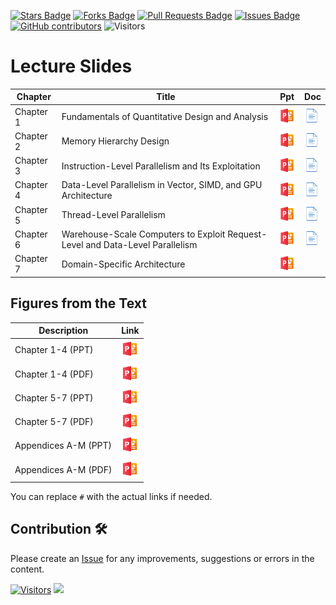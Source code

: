 <a href="https://github.com/drshahizan/project-management/stargazers"><img src="https://img.shields.io/github/stars/drshahizan/project-management" alt="Stars Badge"/></a>
<a href="https://github.com/drshahizan/project-management/network/members"><img src="https://img.shields.io/github/forks/drshahizan/project-management" alt="Forks Badge"/></a>
<a href="https://github.com/drshahizan/project-management/pulls"><img src="https://img.shields.io/github/issues-pr/drshahizan/project-management" alt="Pull Requests Badge"/></a>
<a href="https://github.com/drshahizan/project-management"><img src="https://img.shields.io/github/issues/drshahizan/project-management" alt="Issues Badge"/></a>
<a href="https://github.com/drshahizan/project-management/graphs/contributors"><img alt="GitHub contributors" src="https://img.shields.io/github/contributors/drshahizan/project-management?color=2b9348"></a>
![Visitors](https://api.visitorbadge.io/api/visitors?path=https%3A%2F%2Fgithub.com%2Fdrshahizan%2Fproject-management&labelColor=%23d9e3f0&countColor=%23697689&style=flat)

# Lecture Slides

| Chapter    | Title                                                                                  | Ppt | Doc |
|------------|----------------------------------------------------------------------------------------|----------------------------------------------------------------------------------------------|---|
| Chapter 1  | Fundamentals of Quantitative Design and Analysis                                       | <a href="https://github.com/drshahizan/computer-system/blob/main/images/week1/Chapter1.pdf"><img src="../images/powerpoint-48.png" width="30px" height="30px"></a> | <a href="https://bjpcjp.github.io/pdfs/cpus-quant/comparchs-ch01.pdf"><img src="../images/document-40.png" width="24px" height="24px"></a>|
| Chapter 2  | Memory Hierarchy Design                                                                | <a href="https://github.com/drshahizan/computer-system/blob/main/images/week1/chapter02.pdf"><img src="../images/powerpoint-48.png" width="30px" height="30px"></a> | <a href="https://bjpcjp.github.io/pdfs/cpus-quant/comparchs-ch02.pdf"><img src="../images/document-40.png" width="24px" height="24px"></a>|
| Chapter 3  | Instruction-Level Parallelism and Its Exploitation                                     | <a href="https://github.com/drshahizan/computer-system/blob/main/images/week1/chapter03.pdf"><img src="../images/powerpoint-48.png" width="30px" height="30px"></a> |<a href="https://bjpcjp.github.io/pdfs/cpus-quant/comparchs-ch03.pdf"><img src="../images/document-40.png" width="24px" height="24px"></a>|
| Chapter 4  | Data-Level Parallelism in Vector, SIMD, and GPU Architecture                           | <a href="https://github.com/drshahizan/computer-system/blob/main/images/week1/chapter04.pdf"><img src="../images/powerpoint-48.png" width="30px" height="30px"></a> |<a href="https://bjpcjp.github.io/pdfs/cpus-quant/comparchs-ch04.pdf"><img src="../images/document-40.png" width="24px" height="24px"></a>|
| Chapter 5  | Thread-Level Parallelism                                                               | <a href="https://github.com/drshahizan/computer-system/blob/main/images/week1/chapter05.pdf"><img src="../images/powerpoint-48.png" width="30px" height="30px"></a> |<a href="https://bjpcjp.github.io/pdfs/cpus-quant/comparchs-ch05.pdf"><img src="../images/document-40.png" width="24px" height="24px"></a>|
| Chapter 6  | Warehouse-Scale Computers to Exploit Request-Level and Data-Level Parallelism          | <a href="https://github.com/drshahizan/computer-system/blob/main/images/week1/chapter06.pdf"><img src="../images/powerpoint-48.png" width="30px" height="30px"></a> |<a href="https://bjpcjp.github.io/pdfs/cpus-quant/comparchs-ch06.pdf"><img src="../images/document-40.png" width="24px" height="24px"></a>|
| Chapter 7  | Domain-Specific Architecture                                                           | <a href="https://github.com/drshahizan/computer-system/blob/main/images/week1/chapter07.pdf"><img src="../images/powerpoint-48.png" width="30px" height="30px"></a> | 

## Figures from the Text


| Description                       | Link                                                                                                  |
|-----------------------------------|:-----------------------------------------------------------------:|
| Chapter 1-4 (PPT)                 | <a href="https://elsevier.widen.net/content/goypup1p8f/original/CompanionAsset_9780128119051_PPTchapter1_4.zip"><img src="../images/powerpoint-48.png" width="30px" height="30px"></a> |
| Chapter 1-4 (PDF)                 | <a href="https://elsevier.widen.net/content/emeb9br8g8/original/CompanionAsset_9780128119051_Figures_PDFchapter1_4.zip"><img src="../images/powerpoint-48.png" width="30px" height="30px"></a> |
| Chapter 5-7 (PPT)                 | <a href="https://elsevier.widen.net/content/rt33juclwg/original/CompanionAsset_9780128119051_PPTchapter5_7.zip"><img src="../images/powerpoint-48.png" width="30px" height="30px"></a> |
| Chapter 5-7 (PDF)                 | <a href="https://elsevier.widen.net/content/kg0881q6ds/original/CompanionAsset_9780128119051_Figures_PDFchapter5_7.zip"><img src="../images/powerpoint-48.png" width="30px" height="30px"></a> |
| Appendices A-M (PPT)              | <a href="https://elsevier.widen.net/content/ncjqq808lm/original/CompanionAsset_9780128119051_Lecture-Slides_Appendix.zip"><img src="../images/powerpoint-48.png" width="30px" height="30px"></a> |
| Appendices A-M (PDF)              | <a href="https://elsevier.widen.net/content/d2thycvrcs/original/CompanionAsset_9780128119051_Figures_Appendix_V1.zip"><img src="../images/powerpoint-48.png" width="30px" height="30px"></a> |

You can replace `#` with the actual links if needed.

## Contribution 🛠️
Please create an [Issue](https://github.com/drshahizan/project-management/issues) for any improvements, suggestions or errors in the content.

[![Visitors](https://api.visitorbadge.io/api/visitors?path=https%3A%2F%2Fgithub.com%2Fdrshahizan&labelColor=%23697689&countColor=%23555555&style=plastic)](https://visitorbadge.io/status?path=https%3A%2F%2Fgithub.com%2Fdrshahizan)
![](https://hit.yhype.me/github/profile?user_id=81284918)
